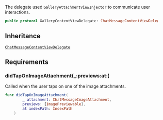 
The delegate used `GalleryAttachmentViewInjector` to communicate user interactions.

``` swift
public protocol GalleryContentViewDelegate: ChatMessageContentViewDelegate 
```

## Inheritance

[`ChatMessageContentViewDelegate`](/ChatMessageContentViewDelegate)

## Requirements

### didTapOnImageAttachment(\_:​previews:​at:​)

Called when the user taps on one of the image attachments.

``` swift
func didTapOnImageAttachment(
        _ attachment: ChatMessageImageAttachment,
        previews: [ImagePreviewable],
        at indexPath: IndexPath
    )
```
